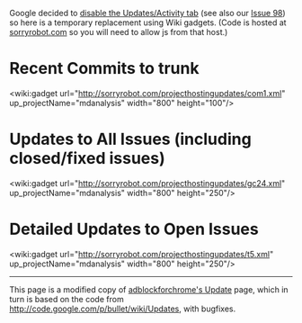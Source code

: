 Google decided to [disable the Updates/Activity tab](http://code.google.com/p/support/issues/detail?id=24324) (see also our [Issue 98](http://issues.mdanalysis.org/98)) so here is a temporary replacement using Wiki gadgets. (Code is hosted at [sorryrobot.com](http://sorryrobot.com) so you will need to allow js from that host.)

# Recent Commits to trunk #

<wiki:gadget url="http://sorryrobot.com/projecthostingupdates/com1.xml" up\_projectName="mdanalysis" width="800"  height="100"/>

# Updates to All Issues (including closed/fixed issues) #

<wiki:gadget url="http://sorryrobot.com/projecthostingupdates/gc24.xml" up\_projectName="mdanalysis" width="800"  height="250"/>

# Detailed Updates to Open Issues #

<wiki:gadget url="http://sorryrobot.com/projecthostingupdates/t5.xml" up\_projectName="mdanalysis" width="800"  height="250"/>


---

This page is a modified copy of [adblockforchrome's Update](http://code.google.com/p/adblockforchrome/wiki/Updates) page, which in turn is based on the code from http://code.google.com/p/bullet/wiki/Updates, with bugfixes.
